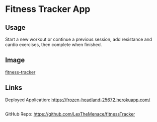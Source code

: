 # Fitness Tracker App

## Usage
Start a new workout or continue a previous session, add resistance and cardio exercises, then complete when finished.

## Image 
[fitness-tracker](https://raw.githubusercontent.com/LexTheMenace/fitnessTracker/master/public/fittrackerscrenshot.png)
## Links
Deployed Application: https://frozen-headland-25672.herokuapp.com/
## 
GitHub Repo: https://github.com/LexTheMenace/fitnessTracker
